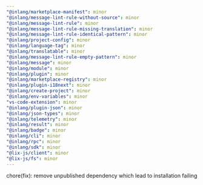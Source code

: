 ```yaml
---
"@inlang/marketplace-manifest": minor
"@inlang/message-lint-rule-without-source": minor
"@inlang/message-lint-rule": minor
"@inlang/message-lint-rule-missing-translation": minor
"@inlang/message-lint-rule-identical-pattern": minor
"@inlang/project-config": minor
"@inlang/language-tag": minor
"@inlang/translatable": minor
"@inlang/message-lint-rule-empty-pattern": minor
"@inlang/message": minor
"@inlang/module": minor
"@inlang/plugin": minor
"@inlang/marketplace-registry": minor
"@inlang/plugin-i18next": minor
"@inlang/create-project": minor
"@inlang/env-variables": minor
"vs-code-extension": minor
"@inlang/plugin-json": minor
"@inlang/json-types": minor
"@inlang/telemetry": minor
"@inlang/result": minor
"@inlang/badge": minor
"@inlang/cli": minor
"@inlang/rpc": minor
"@inlang/sdk": minor
"@lix-js/client": minor
"@lix-js/fs": minor
---
```


chore(fix): remove unpublished dependency which lead to installation failing
